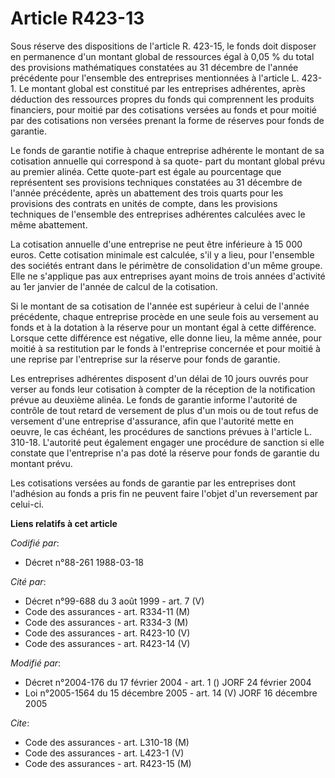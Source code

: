 # Article R423-13

Sous réserve des dispositions de l'article R. 423-15, le fonds doit disposer en permanence d'un montant global de ressources
égal à 0,05 % du total des provisions mathématiques constatées au 31 décembre de l'année précédente pour l'ensemble des
entreprises mentionnées à l'article L. 423-1. Le montant global est constitué par les entreprises adhérentes, après déduction
des ressources propres du fonds qui comprennent les produits financiers, pour moitié par des cotisations versées au fonds et
pour moitié par des cotisations non versées prenant la forme de réserves pour fonds de garantie.

Le fonds de garantie notifie à chaque entreprise adhérente le montant de sa cotisation annuelle qui correspond à sa quote-
part du montant global prévu au premier alinéa. Cette quote-part est égale au pourcentage que représentent ses provisions
techniques constatées au 31 décembre de l'année précédente, après un abattement des trois quarts pour les provisions des
contrats en unités de compte, dans les provisions techniques de l'ensemble des entreprises adhérentes calculées avec le même
abattement.

La cotisation annuelle d'une entreprise ne peut être inférieure à 15 000 euros. Cette cotisation minimale est calculée, s'il
y a lieu, pour l'ensemble des sociétés entrant dans le périmètre de consolidation d'un même groupe. Elle ne s'applique pas
aux entreprises ayant moins de trois années d'activité au 1er janvier de l'année de calcul de la cotisation.

Si le montant de sa cotisation de l'année est supérieur à celui de l'année précédente, chaque entreprise procède en une seule
fois au versement au fonds et à la dotation à la réserve pour un montant égal à cette différence. Lorsque cette différence
est négative, elle donne lieu, la même année, pour moitié à sa restitution par le fonds à l'entreprise concernée et pour
moitié à une reprise par l'entreprise sur la réserve pour fonds de garantie.

Les entreprises adhérentes disposent d'un délai de 10 jours ouvrés pour verser au fonds leur cotisation à compter de la
réception de la notification prévue au deuxième alinéa. Le fonds de garantie informe l'autorité de contrôle de tout retard de
versement de plus d'un mois ou de tout refus de versement d'une entreprise d'assurance, afin que l'autorité mette en oeuvre,
le cas échéant, les procédures de sanctions prévues à l'article L. 310-18. L'autorité peut également engager une procédure de
sanction si elle constate que l'entreprise n'a pas doté la réserve pour fonds de garantie du montant prévu.

Les cotisations versées au fonds de garantie par les entreprises dont l'adhésion au fonds a pris fin ne peuvent faire l'objet
d'un reversement par celui-ci.

**Liens relatifs à cet article**

_Codifié par_:

  - Décret n°88-261 1988-03-18

_Cité par_:

  - Décret n°99-688 du 3 août 1999 - art. 7 (V)
  - Code des assurances - art. R334-11 (M)
  - Code des assurances - art. R334-3 (M)
  - Code des assurances - art. R423-10 (V)
  - Code des assurances - art. R423-14 (V)

_Modifié par_:

  - Décret n°2004-176 du 17 février 2004 - art. 1 () JORF 24 février 2004
  - Loi n°2005-1564 du 15 décembre 2005 - art. 14 (V) JORF 16 décembre 2005

_Cite_:

  - Code des assurances - art. L310-18 (M)
  - Code des assurances - art. L423-1 (V)
  - Code des assurances - art. R423-15 (M)

